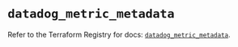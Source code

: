 # `datadog_metric_metadata`

Refer to the Terraform Registry for docs: [`datadog_metric_metadata`](https://registry.terraform.io/providers/datadog/datadog/3.57.0/docs/resources/metric_metadata).
